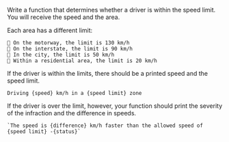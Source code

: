 Write a function that determines whether a driver is within the speed limit. You will receive the speed and the area. 

Each area has a different limit:

     On the motorway, the limit is 130 km/h
     On the interstate, the limit is 90 km/h
     In the city, the limit is 50 km/h
     Within a residential area, the limit is 20 km/h

If the driver is within the limits, there should be a printed speed and the speed limit.

   `Driving {speed} km/h in a {speed limit} zone`

If the driver is over the limit, however, your function should print the severity of the infraction and the difference in speeds. 

    `The speed is {difference} km/h faster than the allowed speed of {speed limit} -{status}`

